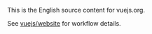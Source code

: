 This is the English source content for vuejs.org.

See [vuejs/website](https://github.com/vuejs/website#readme) for workflow details.